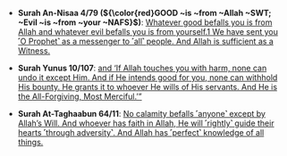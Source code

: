 * __Surah An-Nisaa 4/79 (${\color{red}GOOD ~is ~from ~Allah ~SWT; ~Evil ~is ~from ~your ~NAFS}$)__: [Whatever good befalls you is from Allah and whatever evil befalls you is from yourself.1 We have sent you ˹O Prophet˺ as a messenger to ˹all˺ people. And Allah is sufficient as a Witness.](https://quranwbw.com/4/79)

* __Surah Yunus 10/107__: [and ‘If Allah touches you with harm, none can undo it except Him. And if He intends good for you, none can withhold His bounty. He grants it to whoever He wills of His servants. And He is the All-Forgiving, Most Merciful.’”](https://quranwbw.com/10/107)

* __Surah At-Taghaabun 64/11__: [No calamity befalls ˹anyone˺ except by Allah’s Will. And whoever has faith in Allah, He will ˹rightly˺ guide their hearts ˹through adversity˺. And Allah has ˹perfect˺ knowledge of all things.](https://quranwbw.com/64/11)
